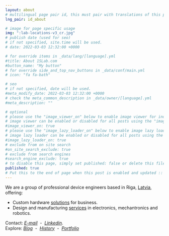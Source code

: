 ```yaml
---
layout: about
# multilingual page pair id, this must pair with translations of this page. (This name must be unique)
lng_pair: id_about

# image for page specific usage
img: ":lab-locations-v3_cr.jpg"
# publish date (used for seo)
# if not specified, site.time will be used.
# date: 2022-03-03 12:32:00 +0000

# for override items in _data/lang/[language].yml
#title: About 1SLab.com
#button_name: "My button"
# for override side_and_top_nav_buttons in _data/conf/main.yml
# icon: "fa fa-bath"

# seo
# if not specified, date will be used.
#meta_modify_date: 2022-03-03 12:32:00 +0000
# check the meta_common_description in _data/owner/[language].yml
#meta_description: ""

# optional
# please use the "image_viewer_on" below to enable image viewer for individual pages or posts (_posts/ or [language]/_posts folders).
# image viewer can be enabled or disabled for all posts using the "image_viewer_posts: true" setting in _data/conf/main.yml.
#image_viewer_on: true
# please use the "image_lazy_loader_on" below to enable image lazy loader for individual pages or posts (_posts/ or [language]/_posts folders).
# image lazy loader can be enabled or disabled for all posts using the "image_lazy_loader_posts: true" setting in _data/conf/main.yml.
#image_lazy_loader_on: true
# exclude from on site search
#on_site_search_exclude: true
# exclude from search engines
#search_engine_exclude: true
# to disable this page, simply set published: false or delete this file
published: true
# Put this to the end of page when this post is enabled and updated :: 
---
```

We are a group of professional device engineers based in Riga, [Latvia](https://en.wikipedia.org/wiki/European_Union), offering:
- Custom hardware [solutions](/posts/2024-12-07-Custom_Business_Hardware) for business.
- Design and manufacturing [services](/posts/2024-12-06-Building_Electronic_Devices) in electronics, mechantronics and robotics.

Contact: [_E-mail_](mailto:mail@1slab.com?subject=Hey%201SLab.com!)&nbsp; -&nbsp; [_Linkedin_](https://www.linkedin.com/company/1slab/).\
Explore: [_Blog_](/tabs/blog/)&nbsp; -&nbsp; [_History_](/posts/2024-12-05-Who_We_Are)&nbsp; -&nbsp; [_Portfolio_](/tabs/projects)